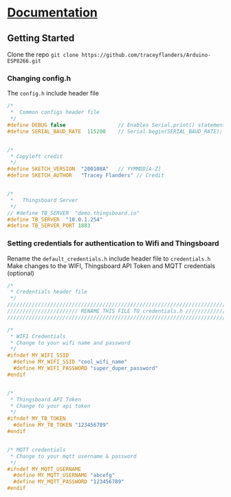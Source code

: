 # [Documentation](http://arduino-esp8266.traceyflanders.com)

## Getting Started

Clone the repo
```git clone https://github.com/traceyflanders/Arduino-ESP8266.git```


### Changing config.h
The ```config.h``` include header file
```C++
/* 
 *  Common configs header file
 */
#define DEBUG false                 // Enables Serial.print() statements for debugging purposes    
#define SERIAL_BAUD_RATE  115200    // Serial.begin(SERIAL_BAUD_RATE); 


/* 
 * Copyleft credit 
 */
#define SKETCH_VERSION  "200108A"   // YYMMDD[A-Z]
#define SKETCH_AUTHOR   "Tracey Flanders" // Credit 


/* 
 *   Thingsboard Server 
 */
// #define TB_SERVER  "demo.thingsboard.io"
#define TB_SERVER  "10.0.1.254"     
#define TB_SERVER_PORT 1883
```


### Setting credentials for authentication to Wifi and Thingsboard
Rename the ```default_credentials.h``` include header file to ```credentials.h```
Make changes to the WIFI, Thingsboard API Token and MQTT credentials (optional)
```C++
/*
 * Credentials header file
 */
/////////////////////////////////////////////////////////////////////////////////
/////////////////////// RENAME THIS FILE TO credentials.h ///////////////////////
/////////////////////////////////////////////////////////////////////////////////

/* 
 * WIFI Credentials 
 * Change to your wifi name and password 
 */
#ifndef MY_WIFI_SSID 
  #define MY_WIFI_SSID "cool_wifi_name"
  #define MY_WIFI_PASSWORD "super_duper_password"   
#endif


/*
 * Thingsboard API Token 
 * Change to your api token
 */
#ifndef MY_TB_TOKEN
  #define MY_TB_TOKEN "123456789"
#endif


/* MQTT credentials
 * Change to your mqtt username & password
 */
#ifndef MY_MQTT_USERNAME
  #define MY_MQTT_USERNAME "abcefg"
  #define MY_MQTT_PASSWORD "123456789"  
#endif              
```
